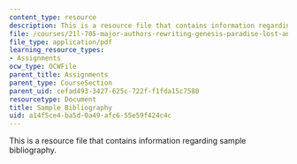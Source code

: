 ```yaml
---
content_type: resource
description: This is a resource file that contains information regarding sample bibliography.
file: /courses/21l-705-major-authors-rewriting-genesis-paradise-lost-and-twentieth-century-fantasy-spring-2009/a14f5ce4ba5d0a49afc655e59f424c4c_MIT21L_705S09_assn05.pdf
file_type: application/pdf
learning_resource_types:
- Assignments
ocw_type: OCWFile
parent_title: Assignments
parent_type: CourseSection
parent_uid: cefad493-3427-625c-722f-f1fda15c7580
resourcetype: Document
title: Sample Bibliography
uid: a14f5ce4-ba5d-0a49-afc6-55e59f424c4c
---
```

This is a resource file that contains information regarding sample bibliography.


